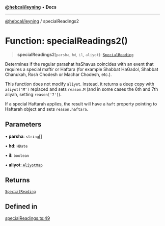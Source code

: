 [**@hebcal/leyning**](../README.md) • **Docs**

***

[@hebcal/leyning](../globals.md) / specialReadings2

# Function: specialReadings2()

> **specialReadings2**(`parsha`, `hd`, `il`, `aliyot`): [`SpecialReading`](../type-aliases/SpecialReading.md)

Determines if the regular parashat haShavua coincides with an event that requires
a special maftir or Haftara (for example Shabbat HaGadol, Shabbat Chanukah, Rosh
Chodesh or Machar Chodesh, etc.).

This function does not modify `aliyot`. Instead, it returns a deep copy
with `aliyot['M']` replaced and sets `reason.M`
(and in some cases the 6th and 7th aliyah, setting `reason['7']`).

If a special Haftarah applies, the result will have a `haft` property
pointing to Haftarah object and sets `reason.haftara`.

## Parameters

• **parsha**: `string`[]

• **hd**: `HDate`

• **il**: `boolean`

• **aliyot**: [`AliyotMap`](../type-aliases/AliyotMap.md)

## Returns

[`SpecialReading`](../type-aliases/SpecialReading.md)

## Defined in

[specialReadings.ts:49](https://github.com/hebcal/hebcal-leyning/blob/40b5eb1606b3ea086311ad0bbcf740bb6031ecb8/src/specialReadings.ts#L49)
